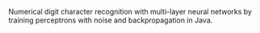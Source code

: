 Numerical digit character recognition with multi-layer neural networks by training perceptrons with noise and backpropagation in Java.
